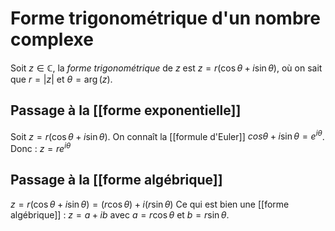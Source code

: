 # Forme trigonométrique d'un nombre complexe
Soit $z\in\mathbb C$, la _forme trigonométrique_ de $z$ est $z=r(\cos\theta+i\sin\theta)$, où on sait que $r=|z|$ et $\theta=\arg(z)$.

## Passage à la [[forme exponentielle]]
Soit $z=r(\cos\theta+i\sin\theta)$. On connaît la [[formule d'Euler]] $cos\theta + i\sin\theta = e^{i\theta}$.
Donc : $z = re^{i\theta}$

## Passage à la [[forme algébrique]]
$z = r(\cos\theta+i\sin\theta) = (r\cos\theta)+i(r\sin\theta)$
Ce qui est bien une [[forme algébrique]] : $z = a+ib$ avec $a=r\cos\theta$ et $b=r\sin\theta$.
